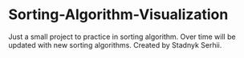 # Sorting-Algorithm-Visualization
Just a small project to practice in sorting algorithm. Over time will be updated with new sorting algorithms.
Created by Stadnyk Serhii.
